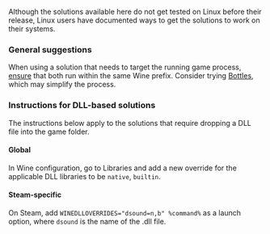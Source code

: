 Although the solutions available here do not get tested on Linux before their release, Linux users have documented ways to get the solutions to work on their systems.

### General suggestions
When using a solution that needs to target the running game process, [ensure](https://github.com/RoseTheFlower/UltrawideIndex/issues/25#issuecomment-1650838775) that both run within the same Wine prefix. Consider trying [Bottles](https://usebottles.com/), which may simplify the process.

### Instructions for DLL-based solutions
The instructions below apply to the solutions that require dropping a DLL file into the game folder.
#### Global
In Wine configuration, go to Libraries and add a new override for the applicable DLL libraries to be `native`, `builtin`.
#### Steam-specific
On Steam, add `WINEDLLOVERRIDES="dsound=n,b" %command%` as a launch option, where `dsound` is the name of the .dll file.
